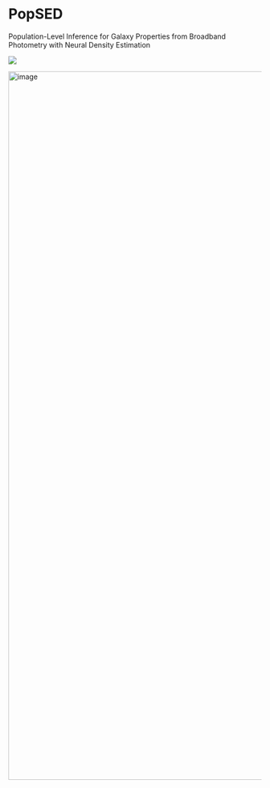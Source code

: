 # PopSED
Population-Level Inference for Galaxy Properties from Broadband Photometry with Neural Density Estimation

[![](https://img.shields.io/badge/arXiv-2309.16958-blue)](https://arxiv.org/abs/2309.16958)

<img width="1407" alt="image" src="https://github.com/AstroJacobLi/popsed/assets/29670581/14ca3407-5300-4aa9-aa65-1999b499fd9a">
